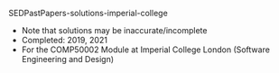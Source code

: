 SEDPastPapers-solutions-imperial-college 
- Note that solutions may be inaccurate/incomplete
- Completed: 2019, 2021
- For the COMP50002 Module at Imperial College London (Software Engineering and Design)
